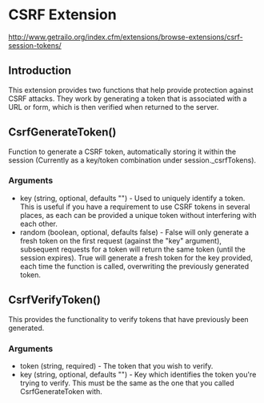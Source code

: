# CSRF Extension

http://www.getrailo.org/index.cfm/extensions/browse-extensions/csrf-session-tokens/

## Introduction

This extension provides two functions that help provide protection against CSRF attacks.  They work by generating a token that is associated with a URL or form, which is then verified when returned to the server.

## CsrfGenerateToken()

Function to generate a CSRF token, automatically storing it within the session (Currently as a key/token combination under session._csrfTokens).

### Arguments

* key (string, optional, defaults "") - Used to uniquely identify a token.  This is useful if you have a requirement to use CSRF tokens in several places, as each can be provided a unique token without interfering with each other.
* random (boolean, optional, defaults false) - False will only generate a fresh token on the first request (against the "key" argument), subsequent requests for a token will return the same token (until the session expires).  True will generate a fresh token for the key provided, each time the function is called, overwriting the previously generated token.

## CsrfVerifyToken()

This provides the functionality to verify tokens that have previously been generated.

### Arguments

* token (string, required) - The token that you wish to verify.
* key (string, optional, defaults "") - Key which identifies the token you're trying to verify.  This must be the same as the one that you called CsrfGenerateToken with.